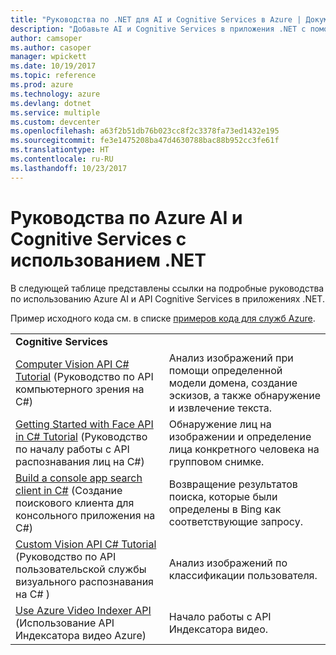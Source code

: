 ```yaml
---
title: "Руководства по .NET для AI и Cognitive Services в Azure | Документация Майкрософт"
description: "Добавьте AI и Cognitive Services в приложения .NET с помощью служб Microsoft Azure."
author: camsoper
ms.author: casoper
manager: wpickett
ms.date: 10/19/2017
ms.topic: reference
ms.prod: azure
ms.technology: azure
ms.devlang: dotnet
ms.service: multiple
ms.custom: devcenter
ms.openlocfilehash: a63f2b51db76b023cc8f2c3378fa73ed1432e195
ms.sourcegitcommit: fe3e1475208ba47d4630788bac88b952cc3fe61f
ms.translationtype: HT
ms.contentlocale: ru-RU
ms.lasthandoff: 10/23/2017
---
```

# <a name="azure-ai-and-cognitive-service-tutorials-using-net"></a>Руководства по Azure AI и Cognitive Services с использованием .NET

В следующей таблице представлены ссылки на подробные руководства по использованию Azure AI и API Cognitive Services в приложениях .NET. 

Пример исходного кода см. в списке [примеров кода для служб Azure](https://azure.microsoft.com/resources/samples/?platform=dotnet).

| | |
|---|---|
| **Cognitive Services**| |
| [Computer Vision API C# Tutorial][1] (Руководство по API компьютерного зрения на C#) | Анализ изображений при помощи определенной модели домена, создание эскизов, а также обнаружение и извлечение текста. | 
| [Getting Started with Face API in C# Tutorial][2] (Руководство по началу работы с API распознавания лиц на C#) | Обнаружение лиц на изображении и определение лица конкретного человека на групповом снимке. | 
| [Build a console app search client in C#][3] (Создание поискового клиента для консольного приложения на C#)| Возвращение результатов поиска, которые были определены в Bing как соответствующие запросу. |
| [Custom Vision API C# Tutorial][4] (Руководство по API пользовательской службы визуального распознавания на C# ) | Анализ изображений по классификации пользователя. |
| [Use Azure Video Indexer API][5] (Использование API Индексатора видео Azure) | Начало работы с API Индексатора видео.|

[1]: /azure/cognitive-services/computer-vision/tutorials/csharptutorial
[2]: /azure/cognitive-services/face/tutorials/faceapiincsharptutorial
[3]: /azure/cognitive-services/bing-web-search/csharp-ranking-tutorial
[4]: /azure/cognitive-services/custom-vision-service/csharp-tutorial
[5]: /azure/cognitive-services/video-indexer/video-indexer-use-apis

